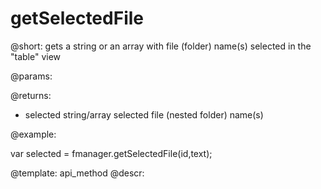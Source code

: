 getSelectedFile
=============


@short:
	gets a string or an array with file (folder) name(s) selected in the "table" view

@params:


@returns:
- selected		string/array		selected file (nested folder) name(s)



@example:

var selected = fmanager.getSelectedFile(id,text);

@template:	api_method
@descr:

